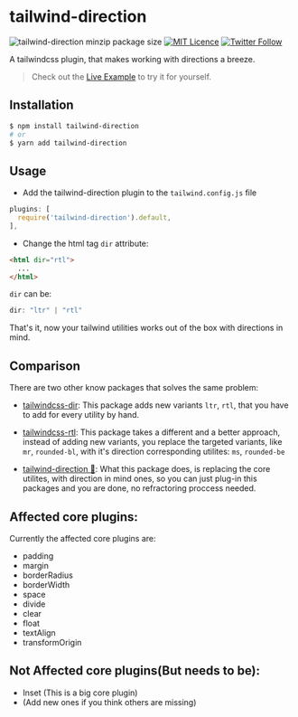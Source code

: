 # tailwind-direction 
![tailwind-direction minzip package size](https://img.shields.io/bundlephobia/minzip/tailwind-direction)
[![MIT Licence](https://badges.frapsoft.com/os/mit/mit.svg?v=103)](https://opensource.org/licenses/mit-license.php)
[![Twitter Follow](https://img.shields.io/twitter/follow/yassinebridi.svg?style=social&label=Follow)](https://twitter.com/yassinebridi)

A tailwindcss plugin, that makes working with directions a breeze.

> Check out the [Live Example](https://tailwind-direction.vercel.app/) to try it for yourself.

## Installation

```bash
$ npm install tailwind-direction
# or
$ yarn add tailwind-direction
```

## Usage

- Add the tailwind-direction plugin to the `tailwind.config.js` file

```js
plugins: [
  require('tailwind-direction').default,
],
```
- Change the html tag `dir` attribute:
```html
<html dir="rtl">
  ...
</html>
```
`dir` can be:
```ts
dir: "ltr" | "rtl"
```

That's it, now your tailwind utilities works out of the box with directions in mind.

## Comparison
There are two other know packages that solves the same problem:
- [tailwindcss-dir](https://github.com/RonMelkhior/tailwindcss-dir): This package adds new variants `ltr`, `rtl`, that you have to add for every utility by hand.

- [tailwindcss-rtl](https://github.com/20lives/tailwindcss-rtl): This package takes a different and a better approach, instead of adding new variants, you replace the targeted variants, like `mr`, `rounded-bl`, with it's direction corresponding utilites: `ms`, `rounded-be`
- [tailwind-direction 🚀](https://github.com/20lives/tailwindcss-rtl): What this package does, is replacing the core utilites, with direction in mind ones, so you can just plug-in this packages and you are done, no refractoring proccess needed.

## Affected core plugins:
Currently the affected core plugins are:
- padding
- margin
- borderRadius
- borderWidth
- space
- divide
- clear
- float
- textAlign
- transformOrigin

## Not Affected core plugins(But needs to be):
- Inset (This is a big core plugin)
- (Add new ones if you think others are missing)
